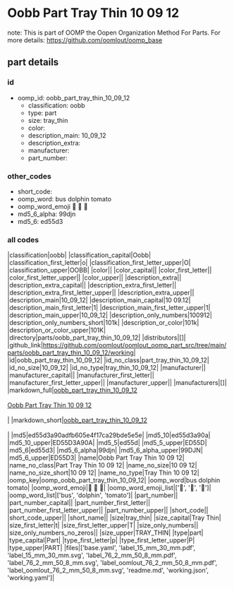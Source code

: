 # Oobb Part Tray Thin 10 09 12  

note: This is part of OOMP the Oopen Organization Method For Parts. For more details: https://github.com/oomlout/oomp_base

##  part details





### id
* oomp_id: oobb_part_tray_thin_10_09_12
  * classification: oobb
  * type: part
  * size: tray_thin
  * color: 
  * description_main: 10_09_12
  * description_extra: 
  * manufacturer: 
  * part_number: 

### other_codes
* short_code: 
* oomp_word: bus dolphin tomato
* oomp_word_emoji :bus: :dolphin: :tomato:
* md5_6_alpha: 99djn
* md5_6: ed55d3

### all codes 
|classification|oobb|
|classification_capital|Oobb|
|classification_first_letter|o|
|classification_first_letter_upper|O|
|classification_upper|OOBB|
|color||
|color_capital||
|color_first_letter||
|color_first_letter_upper||
|color_upper||
|description_extra||
|description_extra_capital||
|description_extra_first_letter||
|description_extra_first_letter_upper||
|description_extra_upper||
|description_main|10_09_12|
|description_main_capital|10 09.12|
|description_main_first_letter|1|
|description_main_first_letter_upper|1|
|description_main_upper|10_09_12|
|description_only_numbers|100912|
|description_only_numbers_short|101k|
|description_or_color|101k|
|description_or_color_upper|101K|
|directory|parts/oobb_part_tray_thin_10_09_12|
|distributors|[]|
|github_link|https://github.com/oomlout/oomlout_oomp_part_src/tree/main/parts/oobb_part_tray_thin_10_09_12/working|
|id|oobb_part_tray_thin_10_09_12|
|id_no_class|part_tray_thin_10_09_12|
|id_no_size|10_09_12|
|id_no_type|tray_thin_10_09_12|
|manufacturer||
|manufacturer_capital||
|manufacturer_first_letter||
|manufacturer_first_letter_upper||
|manufacturer_upper||
|manufacturers|[]|
|markdown_full|[oobb_part_tray_thin_10_09_12](https://github.com/oomlout/oomlout_oomp_part_src/tree/main/parts/oobb_part_tray_thin_10_09_12/working)<br>[](https://github.com/oomlout/oomlout_oomp_part_src/tree/main/parts/oobb_part_tray_thin_10_09_12/working)<br>[Oobb Part Tray Thin 10 09 12](https://github.com/oomlout/oomlout_oomp_part_src/tree/main/parts/oobb_part_tray_thin_10_09_12/working)<br><br>|
|markdown_short|[oobb_part_tray_thin_10_09_12](https://github.com/oomlout/oomlout_oomp_part_src/tree/main/parts/oobb_part_tray_thin_10_09_12/working)<br><br>|
|md5|ed55d3a90adfb605e4f17ca29bde5e5e|
|md5_10|ed55d3a90a|
|md5_10_upper|ED55D3A90A|
|md5_5|ed55d|
|md5_5_upper|ED55D|
|md5_6|ed55d3|
|md5_6_alpha|99djn|
|md5_6_alpha_upper|99DJN|
|md5_6_upper|ED55D3|
|name|Oobb Part Tray Thin 10 09 12|
|name_no_class|Part Tray Thin 10 09 12|
|name_no_size|10 09 12|
|name_no_size_short|10 09 12|
|name_no_type|Tray Thin 10 09 12|
|oomp_key|oomp_oobb_part_tray_thin_10_09_12|
|oomp_word|bus dolphin tomato|
|oomp_word_emoji|:bus: :dolphin: :tomato:|
|oomp_word_emoji_list|[':bus:', ':dolphin:', ':tomato:']|
|oomp_word_list|['bus', 'dolphin', 'tomato']|
|part_number||
|part_number_capital||
|part_number_first_letter||
|part_number_first_letter_upper||
|part_number_upper||
|short_code||
|short_code_upper||
|short_name||
|size|tray_thin|
|size_capital|Tray Thin|
|size_first_letter|t|
|size_first_letter_upper|T|
|size_only_numbers||
|size_only_numbers_no_zeros||
|size_upper|TRAY_THIN|
|type|part|
|type_capital|Part|
|type_first_letter|p|
|type_first_letter_upper|P|
|type_upper|PART|
|files|['base.yaml', 'label_15_mm_30_mm.pdf', 'label_15_mm_30_mm.svg', 'label_76_2_mm_50_8_mm.pdf', 'label_76_2_mm_50_8_mm.svg', 'label_oomlout_76_2_mm_50_8_mm.pdf', 'label_oomlout_76_2_mm_50_8_mm.svg', 'readme.md', 'working.json', 'working.yaml']|
